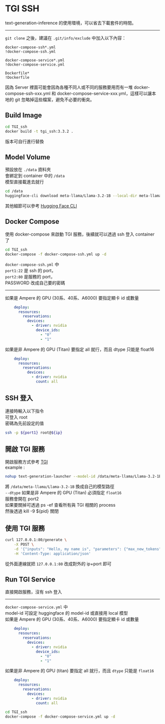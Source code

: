 # TGI SSH
text-generation-inference 的使用環境，可以省去下載套件的時間。

---

`git clone` 之後，建議在 `.git/info/exclude` 中加入以下內容：
```
docker-compose-ssh*.yml
!docker-compose-ssh.yml

docker-compose-service*.yml
!docker-compose-service.yml

Dockerfile*
!Dockerfile
```
因為 Server 裡面可能會因為各種不同人或不同的服務要用而有一堆 docker-compose-ssh-xxx.yml 和 docker-compose-service-xxx.yml，這樣可以讓本地的 git 忽略掉這些檔案，避免不必要的衝突。

## Build Image
```bash
cd TGI_ssh
docker build -t tgi_ssh:3.3.2 .
```
版本可自行進行替換

## Model Volume
預設放在 `./data` 資料夾  
會綁定到 container 中的 `/data`   
模型直接載進去就行  
```bash
cd /data  
huggingface-cli download meta-llama/Llama-3.2-1B --local-dir meta-llama/Llama-3.2-1B  
```
其他細節可以參考 [Hugging Face CLI](https://huggingface.co/docs/huggingface_hub/en/guides/cli)

## Docker Compose
使用 docker-compose 來啟動 TGI 服務，後續就可以透過 ssh 登入 container 了
```bash
cd TGI_ssh
docker-compose -f docker-compose-ssh.yml up -d
```
`docker-compose-ssh.yml` 中  
`port1:22` 是 ssh 的 port，  
`port2:80` 是服務的 port，  
PASSWORD 改成自己要的密碼

---

如果是 Ampere 的 GPU (30系、40系、A6000) 要指定顯卡 id 或數量
```yaml
    deploy:
      resources:
        reservations:
          devices:
            - driver: nvidia
              device_ids:
                - "0"
                - "1"
```
如果是非 Ampere 的 GPU (Titan) 要指定 all 就行，而且 dtype 只能是 float16
```yaml
    deploy:
      resources:
        reservations:
          devices:
            - driver: nvidia
              count: all
```


## SSH 登入
連接時輸入以下指令  
可登入 root  
密碼為先前設定的值
```bash
ssh -p ${port1} root@${ip}
```

## 開啟 TGI 服務
開啟服務方式參考 [TGI](https://huggingface.co/docs/text-generation-inference/basic_tutorials/using_cli)  
example : 
```bash
nohup text-generation-launcher --model-id /data/meta-llama/Llama-3.2-1B --trust-remote-code --dtype bfloat16 --max-input-length 8191 --max-total-tokens 8192 --max-batch-prefill-tokens 8192 > tgi.log 2>&1 &
```
將 `/data/meta-llama/Llama-3.2-1B` 換成自己的模型路徑  
`--dtype` 如果是非 Ampere 的 GPU (Titan) 必須指定 `float16`  
服務會開在 port2  
如果要關掉可透過 ps -ef 查看所有與 TGI 相關的 process  
然後透過 kill -9 ${pid} 關閉


## 使用 TGI 服務
```bash
curl 127.0.0.1:80/generate \
    -X POST \
    -d '{"inputs": "Hello, my name is", "parameters": {"max_new_tokens": 10}}' \
    -H 'Content-Type: application/json'
```
從外面連線就把 `127.0.0.1:80` 改成對外的 ip+port 即可


## Run TGI Service
直接開啟服務，沒有 ssh 登入  

---

`docker-compose-service.yml` 中  
model-id 可設定 huggingface 的 model-id 或直接用 local 模型  
如果是 Ampere 的 GPU (30系、40系、A6000) 要指定顯卡 id 或數量

```yaml
    deploy:
      resources:
        reservations:
          devices:
            - driver: nvidia
              device_ids:
                - "0"
                - "1"
```
如果是非 Ampere 的 GPU (titan) 要指定 all 就行，而且 `dtype` 只能是 `float16`

```yaml
    deploy:
      resources:
        reservations:
          devices:
            - driver: nvidia
              count: all
```
```bash
cd TGI_ssh
docker-compose -f docker-compose-service.yml up -d
```
